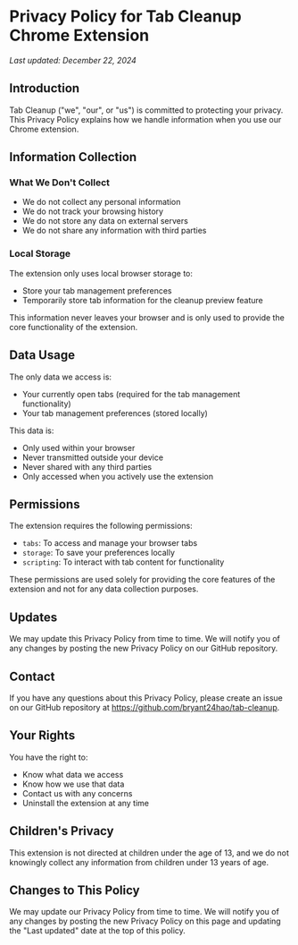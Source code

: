 # Privacy Policy for Tab Cleanup Chrome Extension

*Last updated: December 22, 2024*

## Introduction

Tab Cleanup ("we", "our", or "us") is committed to protecting your privacy. This Privacy Policy explains how we handle information when you use our Chrome extension.

## Information Collection

### What We Don't Collect
- We do not collect any personal information
- We do not track your browsing history
- We do not store any data on external servers
- We do not share any information with third parties

### Local Storage
The extension only uses local browser storage to:
- Store your tab management preferences
- Temporarily store tab information for the cleanup preview feature

This information never leaves your browser and is only used to provide the core functionality of the extension.

## Data Usage
The only data we access is:
- Your currently open tabs (required for the tab management functionality)
- Your tab management preferences (stored locally)

This data is:
- Only used within your browser
- Never transmitted outside your device
- Never shared with any third parties
- Only accessed when you actively use the extension

## Permissions
The extension requires the following permissions:
- `tabs`: To access and manage your browser tabs
- `storage`: To save your preferences locally
- `scripting`: To interact with tab content for functionality

These permissions are used solely for providing the core features of the extension and not for any data collection purposes.

## Updates
We may update this Privacy Policy from time to time. We will notify you of any changes by posting the new Privacy Policy on our GitHub repository.

## Contact
If you have any questions about this Privacy Policy, please create an issue on our GitHub repository at https://github.com/bryant24hao/tab-cleanup.

## Your Rights
You have the right to:
- Know what data we access
- Know how we use that data
- Contact us with any concerns
- Uninstall the extension at any time

## Children's Privacy
This extension is not directed at children under the age of 13, and we do not knowingly collect any information from children under 13 years of age.

## Changes to This Policy
We may update our Privacy Policy from time to time. We will notify you of any changes by posting the new Privacy Policy on this page and updating the "Last updated" date at the top of this policy.
